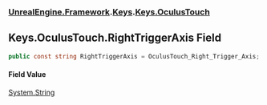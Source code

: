 ### [UnrealEngine.Framework](./UnrealEngine-Framework.md 'UnrealEngine.Framework').[Keys](./Keys.md 'UnrealEngine.Framework.Keys').[Keys.OculusTouch](./Keys-OculusTouch.md 'UnrealEngine.Framework.Keys.OculusTouch')
## Keys.OculusTouch.RightTriggerAxis Field
  
```csharp
public const string RightTriggerAxis = OculusTouch_Right_Trigger_Axis;
```
#### Field Value
[System.String](https://docs.microsoft.com/en-us/dotnet/api/System.String 'System.String')  
